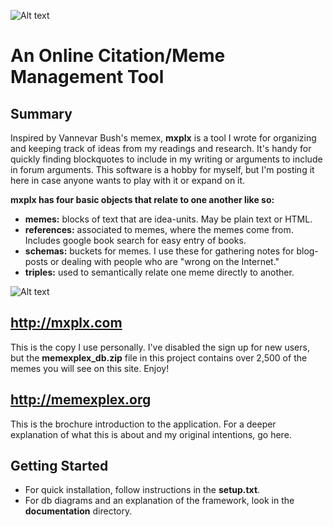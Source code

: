 ![Alt text](http://mxplx.com/framework/images/memexplexlogo.jpg)

An Online Citation/Meme Management Tool
==============

Summary
--------------

Inspired by Vannevar Bush's memex, **mxplx** is a tool I wrote for organizing and keeping track of ideas from my readings and research. It's handy for quickly finding blockquotes to include in my writing or arguments to include in forum arguments. This software is a hobby for myself, but I'm posting it here in case anyone wants to play with it or expand on it.

**mxplx has four basic objects that relate to one another like so:**

- **memes:** blocks of text that are idea-units. May be plain text or HTML.
- **references:** associated to memes, where the memes come from. Includes google book search for easy entry of books.
- **schemas:** buckets for memes. I use these for gathering notes for blog-posts or dealing with people who are "wrong on the Internet."
- **triples:** used to semantically relate one meme directly to another.

![Alt text](http://www.memexplex.org/wp-content/uploads/2010/11/20110101memexplex_db.png)

<http://mxplx.com>
--------------

This is the copy I use personally. I've disabled the sign up for new users, but the **memexplex_db.zip** file in this project contains over 2,500 of the memes you will see on this site. Enjoy!

<http://memexplex.org>
--------------

This is the brochure introduction to the application. For a deeper explanation of what this is about and my original intentions, go here.

Getting Started
--------------

- For quick installation, follow instructions in the **setup.txt**.
- For db diagrams and an explanation of the framework, look in the **documentation** directory.
